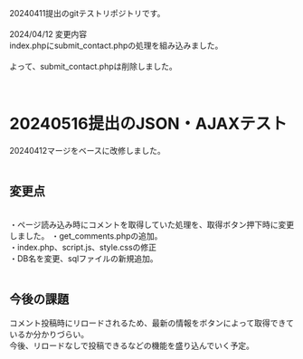 20240411提出のgitテストリポジトリです。<br>
<br>
2024/04/12 変更内容  
index.phpにsubmit_contact.phpの処理を組み込みました。<br>  
よって、submit_contact.phpは削除しました。<br>

<br>
<h1>20240516提出のJSON・AJAXテスト</h1>
20240412マージをベースに改修しました。<br>
<br>
<h2>変更点</h2><br>
・ページ読み込み時にコメントを取得していた処理を、取得ボタン押下時に変更しました。
・get_comments.phpの追加。<br>
・index.php、script.js、style.cssの修正<br>
・DB名を変更、sqlファイルの新規追加。<br>
<br>

<h2>今後の課題</h2>
コメント投稿時にリロードされるため、最新の情報をボタンによって取得できているか分かりづらい。<br>
今後、リロードなしで投稿できるなどの機能を盛り込んでいく予定。<br>
